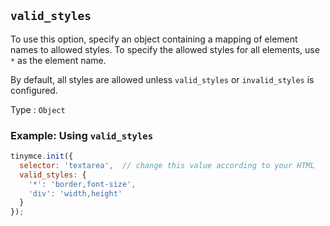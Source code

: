 ## `valid_styles`

To use this option, specify an object containing a mapping of element names to allowed styles. To specify the allowed styles for all elements, use `*` as the element name.

By default, all styles are allowed unless `valid_styles` or `invalid_styles` is configured.

Type
: `Object`

### Example: Using `valid_styles`

```js
tinymce.init({
  selector: 'textarea',  // change this value according to your HTML
  valid_styles: {
    '*': 'border,font-size',
    'div': 'width,height'
  }
});
```
